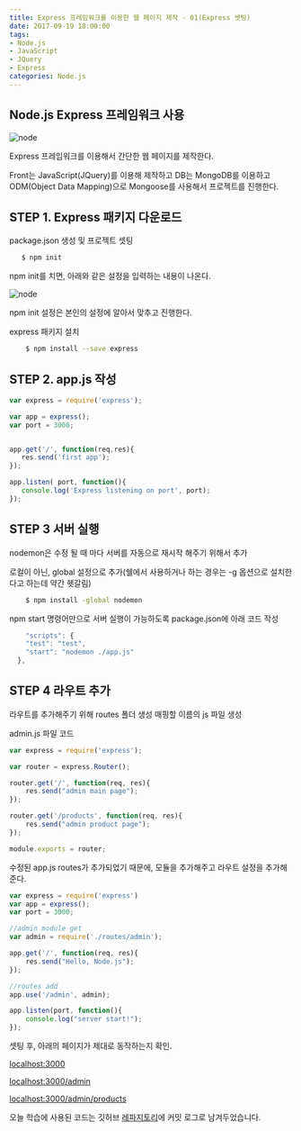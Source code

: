 ```yaml
---
title: Express 프레임워크를 이용한 웹 페이지 제작 - 01(Express 셋팅)
date: 2017-09-19 18:00:00
tags: 
- Node.js
- JavaScript
- JQuery
- Express
categories: Node.js
---
```


## **Node.js Express 프레임워크 사용**

![node](/images/node.png)

Express 프레임워크를 이용해서 간단한 웹 페이지를 제작한다.

Front는 JavaScript(JQuery)를 이용해 제작하고
DB는 MongoDB를 이용하고 ODM(Object Data Mapping)으로 Mongoose를 사용해서 프로젝트를 진행한다.


## STEP 1. Express 패키지 다운로드
package.json 생성 및 프로젝트 셋팅

```bash
   $ npm init
```

npm init를 치면, 아래와 같은 설정을 입력하는 내용이 나온다.

![node](/images/npminit.png)

npm init 설정은 본인의 설정에 알아서 맞추고 진행한다.

express 패키지 설치
```bash
    $ npm install --save express
```
## STEP 2. app.js 작성

```javascript
var express = require('express');

var app = express();
var port = 3000;


app.get('/', function(req,res){
   res.send('first app');
});

app.listen( port, function(){
   console.log('Express listening on port', port);
});
```

## STEP 3 서버 실행

nodemon은 수정 될 때 마다 서버를 자동으로 재시작 해주기 위해서 추가

로컬이 아닌, global 설정으로 추가(쉘에서 사용하거나 하는 경우는 -g 옵션으로 설치한다고 하는데 약간 헷갈림)

```bash
    $ npm install -global nodemon
```

npm start 명령어만으로 서버 실행이 가능하도록 package.json에 아래 코드 작성
```javascript
    "scripts": {
    "test": "test",
    "start": "nodemon ./app.js"
  },
```
## STEP 4 라우트 추가

라우트를 추가해주기 위해 routes 폴더 생성
매핑할 이름의 js 파일 생성

admin.js 파일 코드

```javascript
var express = require('express');

var router = express.Router();

router.get('/', function(req, res){
    res.send("admin main page");
});

router.get('/products', function(req, res){
    res.send("admin product page");
});

module.exports = router;
```

수정된 app.js
routes가 추가되었기 때문에, 모듈을 추가해주고 라우트 설정을 추가해준다.

```javascript
var express = require('express')
var app = express();
var port = 3000;

//admin module get
var admin = require('./routes/admin');

app.get('/', function(req, res){
    res.send("Hello, Node.js");
});

//routes add
app.use('/admin', admin);

app.listen(port, function(){
    console.log("server start!");
});
```

셋팅 후, 아래의 페이지가 제대로 동작하는지 확인.

[localhost:3000](localhost:3000)

[localhost:3000/admin](localhost:3000/admin)

[localhost:3000/admin/products](localhost:3000/admin/products)


오늘 학습에 사용된 코드는 깃허브 [레파지토리](https://github.com/xmfpes/node-project/commit/cee2648d638c24a65865669eaef5f8661ab38fc1)에 커밋 로그로 남겨두었습니다.
